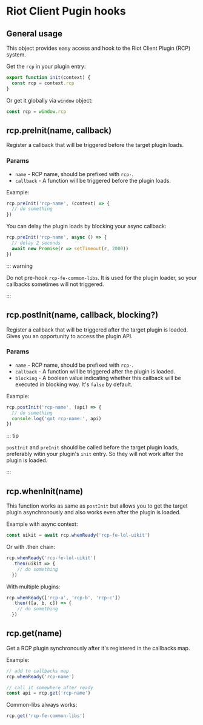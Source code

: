 # Riot Client Pugin hooks

## General usage

This object provides easy access and hook to the Riot Client Plugin (RCP) system.

Get the `rcp` in your plugin entry:

```js
export function init(context) {
  const rcp = context.rcp
}
```

Or get it globally via `window` object:

```js
const rcp = window.rcp
```

## rcp.preInit(name, callback)

<Badge type="info" text="function" />
<Badge type="tip" text="since v1.0.6" />

Register a callback that will be triggered before the target plugin loads.

### Params

- `name` - RCP name, should be prefixed with `rcp-`.
- `callback` - A function will be triggered before the plugin loads.

Example:

```js
rcp.preInit('rcp-name', (context) => {
  // do something
})
```

You can delay the plugin loads by blocking your async callback:

```js
rcp.preInit('rcp-name', async () => {
  // delay 2 seconds
  await new Promise(r => setTimeout(r, 2000))
})
```

::: warning

Do not pre-hook `rcp-fe-commom-libs`. It is used for the plugin loader, 
so your callbacks sometimes will not triggered.

:::

## rcp.postInit(name, callback, blocking?)

<Badge type="info" text="function" />
<Badge type="tip" text="since v1.0.6" />

Register a callback that will be triggered after the target plugin is loaded.
Gives you an opportunity to access the plugin API.

### Params

- `name` - RCP name, should be prefixed with `rcp-`.
- `callback` - A function will be triggered after the plugin is loaded.
- `blocking` - A boolean value indicating whether this callback will be executed in blocking way. It's `false` by default.

Example:

```js
rcp.postInit('rcp-name', (api) => {
  // do something
  console.log('got rcp-name:', api)
})
```

::: tip

`postInit` and `preInit` should be called before the target plugin loads, 
preferably witin your plugin's `init` entry. So they will not work after the plugin is loaded.

:::

## rcp.whenInit(name)

<Badge type="info" text="function" />
<Badge type="tip" text="since v1.0.6" />

This function works as same as `postInit` but allows you 
to get the target plugin asynchronously and also works even after the plugin is loaded.

Example with async context:

```js
const uikit = await rcp.whenReady('rcp-fe-lol-uikit')
```

Or with .then chain:

```js
rcp.whenReady('rcp-fe-lol-uikit')
  .then(uikit => {
    // do something
  })
```

With multiple plugins:

```js
rcp.whenReady(['rcp-a', 'rcp-b', 'rcp-c'])
  .then(([a, b, c]) => {
    // do something
  })
```

## rcp.get(name)

<Badge type="info" text="function" />
<Badge type="tip" text="since v1.0.6" />

Get a RCP plugin synchronously after it's registered in the callbacks map.

Example:

```js
// add to callbacks map
rcp.whenReady('rcp-name')

// call it somewhere after ready
const api = rcp.get('rcp-name')
```

Common-libs always works:

```js
rcp.get('rcp-fe-common-libs')
```